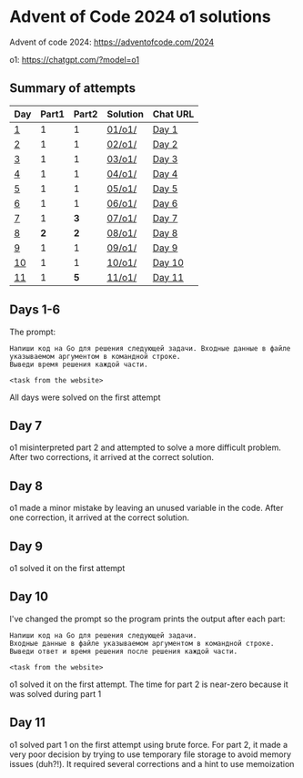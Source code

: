 # Advent of Code 2024 o1 solutions

Advent of code 2024: https://adventofcode.com/2024

o1: https://chatgpt.com/?model=o1

## Summary of attempts

| Day | Part1 | Part2 | Solution | Chat URL |
| --- | --- | --- | --- | --- |
| [1](#days-1-6) | 1 | 1 | [01/o1/](01/o1/) | [Day 1](https://chatgpt.com/share/67599141-63e4-8004-82f7-5b496143dcc5) |
| [2](#days-1-6) | 1 | 1 | [02/o1/](02/o1/) | [Day 2](https://chatgpt.com/share/67599184-3f28-8004-95f6-a793822baa85) |
| [3](#days-1-6) | 1 | 1 | [03/o1/](03/o1/) | [Day 3](https://chatgpt.com/share/675992db-e098-8004-92d7-55d3bc0ee440) |
| [4](#days-1-6) | 1 | 1 | [04/o1/](04/o1/) | [Day 4](https://chatgpt.com/share/675992f2-905c-8004-a150-cc7d0f0330ed) |
| [5](#days-1-6) | 1 | 1 | [05/o1/](05/o1/) | [Day 5](https://chatgpt.com/share/67599305-b1f8-8004-8097-dae49b14ac1d) |
| [6](#days-1-6) | 1 | 1 | [06/o1/](06/o1/) | [Day 6](https://chatgpt.com/share/6759931d-01d0-8004-9cb9-57762c7a7ede) |
| [7](#day-7) | 1 | **3** | [07/o1/](07/o1/) | [Day 7](https://chatgpt.com/share/67599404-cf04-8004-b35c-cacf1ae4f715) |
| [8](#day-8) | **2** | **2** | [08/o1/](08/o1/) | [Day 8](https://chatgpt.com/share/67599441-51c0-8004-8900-6548ad893db5) |
| [9](#day-9) | 1 | 1 | [09/o1/](09/o1/) | [Day 9](https://chatgpt.com/share/67599451-8e90-8004-b71e-94cfe3837ebe) |
| [10](#day-10) | 1 | 1 | [10/o1/](10/o1/) | [Day 10](https://chatgpt.com/share/67599469-cbe8-8004-9c32-3afce6a4a033) |
| [11](#day-11) | 1 | **5** | [11/o1/](11/o1/) | [Day 11](https://chatgpt.com/share/67599484-999c-8004-b0a7-1e8ecd0251ab)|

## Days 1-6

The prompt:

```
Напиши код на Go для решения следующей задачи. Входные данные в файле указываемом аргументом в командной строке.
Выведи время решения каждой части.

<task from the website>
```

All days were solved on the first attempt

## Day 7

o1 misinterpreted part 2 and attempted to solve a more difficult problem. After two corrections, it arrived at the correct solution.

## Day 8

o1 made a minor mistake by leaving an unused variable in the code. After one correction, it arrived at the correct solution.

## Day 9

o1 solved it on the first attempt

## Day 10

I've changed the prompt so the program prints the output after each part:

```
Напиши код на Go для решения следующей задачи.
Входные данные в файле указываемом аргументом в командной строке.
Выведи ответ и время решения после решения каждой части.

<task from the website>
```

o1 solved it on the first attempt. The time for part 2 is near-zero because it was solved during part 1

## Day 11

o1 solved part 1 on the first attempt using brute force. For part 2, it made a very poor decision by trying to use temporary file storage to avoid memory issues (duh?!). It required several corrections and a hint to use memoization

